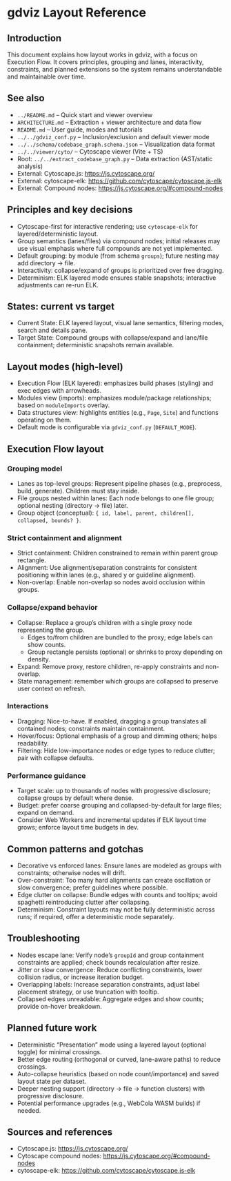 <!-- Migration note: The viewer has migrated to Cytoscape.js with ELK for layered/deterministic snapshots. See gdviz/docs/planning/250829a_gdviz_cytoscape_vite_ts_migration.md. This doc is being updated to reflect the Cytoscape-first approach. -->
# gdviz Layout Reference

## Introduction
This document explains how layout works in gdviz, with a focus on Execution Flow. It covers principles, grouping and lanes, interactivity, constraints, and planned extensions so the system remains understandable and maintainable over time.

## See also
- `../README.md` – Quick start and viewer overview
- `ARCHITECTURE.md` – Extraction + viewer architecture and data flow
- `README.md` – User guide, modes and tutorials
- `../../gdviz_conf.py` – Inclusion/exclusion and default viewer mode
- `../../schema/codebase_graph.schema.json` – Visualization data format
- `../../viewer/cyto/` – Cytoscape viewer (Vite + TS)
- Root: `../../extract_codebase_graph.py` – Data extraction (AST/static analysis)
- External: Cytoscape.js: https://js.cytoscape.org/
- External: cytoscape-elk: https://github.com/cytoscape/cytoscape.js-elk
- External: Compound nodes: https://js.cytoscape.org/#compound-nodes

## Principles and key decisions
- Cytoscape-first for interactive rendering; use `cytoscape-elk` for layered/deterministic layout.
- Group semantics (lanes/files) via compound nodes; initial releases may use visual emphasis where full compounds are not yet implemented.
- Default grouping: by module (from schema `groups`); future nesting may add directory → file.
- Interactivity: collapse/expand of groups is prioritized over free dragging.
- Determinism: ELK layered mode ensures stable snapshots; interactive adjustments can re-run ELK.

## States: current vs target
- Current State: ELK layered layout, visual lane semantics, filtering modes, search and details pane.
- Target State: Compound groups with collapse/expand and lane/file containment; deterministic snapshots remain available.

## Layout modes (high-level)
- Execution Flow (ELK layered): emphasizes build phases (styling) and exec edges with arrowheads.
- Modules view (imports): emphasizes module/package relationships; based on `moduleImports` overlay.
- Data structures view: highlights entities (e.g., `Page`, `Site`) and functions operating on them.
- Default mode is configurable via `gdviz_conf.py` (`DEFAULT_MODE`).

## Execution Flow layout
### Grouping model
- Lanes as top-level groups: Represent pipeline phases (e.g., preprocess, build, generate). Children must stay inside.
- File groups nested within lanes: Each node belongs to one file group; optional nesting (directory → file) later.
- Group object (conceptual): `{ id, label, parent, children[], collapsed, bounds? }`.

### Strict containment and alignment
- Strict containment: Children constrained to remain within parent group rectangle.
- Alignment: Use alignment/separation constraints for consistent positioning within lanes (e.g., shared y or guideline alignment).
- Non-overlap: Enable non-overlap so nodes avoid occlusion within groups.

### Collapse/expand behavior
- Collapse: Replace a group’s children with a single proxy node representing the group.
  - Edges to/from children are bundled to the proxy; edge labels can show counts.
  - Group rectangle persists (optional) or shrinks to proxy depending on density.
- Expand: Remove proxy, restore children, re-apply constraints and non-overlap.
- State management: remember which groups are collapsed to preserve user context on refresh.

### Interactions
- Dragging: Nice-to-have. If enabled, dragging a group translates all contained nodes; constraints maintain containment.
- Hover/focus: Optional emphasis of a group and dimming others; helps readability.
- Filtering: Hide low-importance nodes or edge types to reduce clutter; pair with collapse defaults.

### Performance guidance
- Target scale: up to thousands of nodes with progressive disclosure; collapse groups by default where dense.
- Budget: prefer coarse grouping and collapsed-by-default for large files; expand on demand.
- Consider Web Workers and incremental updates if ELK layout time grows; enforce layout time budgets in dev.

## Common patterns and gotchas
- Decorative vs enforced lanes: Ensure lanes are modeled as groups with constraints; otherwise nodes will drift.
- Over-constraint: Too many hard alignments can create oscillation or slow convergence; prefer guidelines where possible.
- Edge clutter on collapse: Bundle edges with counts and tooltips; avoid spaghetti reintroducing clutter after collapsing.
- Determinism: Constraint layouts may not be fully deterministic across runs; if required, offer a deterministic mode separately.

## Troubleshooting
- Nodes escape lane: Verify node’s `groupId` and group containment constraints are applied; check bounds recalculation after resize.
- Jitter or slow convergence: Reduce conflicting constraints, lower collision radius, or increase iteration budget.
- Overlapping labels: Increase separation constraints, adjust label placement strategy, or use truncation with tooltip.
- Collapsed edges unreadable: Aggregate edges and show counts; provide on-hover breakdown.

## Planned future work
- Deterministic “Presentation” mode using a layered layout (optional toggle) for minimal crossings.
- Better edge routing (orthogonal or curved, lane-aware paths) to reduce crossings.
- Auto-collapse heuristics (based on node count/importance) and saved layout state per dataset.
- Deeper nesting support (directory → file → function clusters) with progressive disclosure.
- Potential performance upgrades (e.g., WebCola WASM builds) if needed.

## Sources and references
- Cytoscape.js: https://js.cytoscape.org/
- Cytoscape compound nodes: https://js.cytoscape.org/#compound-nodes
- cytoscape-elk: https://github.com/cytoscape/cytoscape.js-elk

